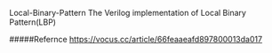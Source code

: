 Local-Binary-Pattern
The Verilog implementation of Local Binary Pattern(LBP)

#####Refernce
https://vocus.cc/article/66feaaeafd897800013da017

